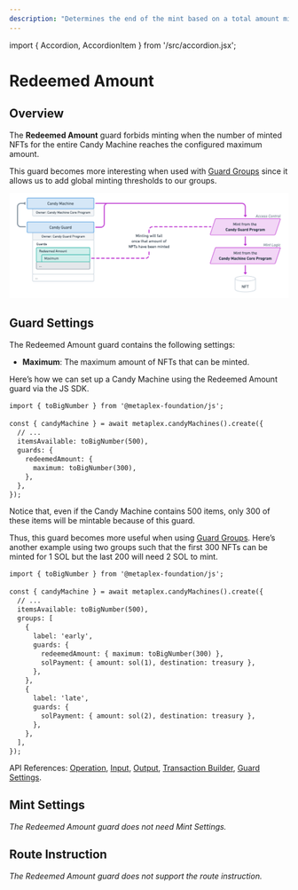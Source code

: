```yaml
---
description: "Determines the end of the mint based on a total amount minted."
---
```


import { Accordion, AccordionItem } from '/src/accordion.jsx';

# Redeemed Amount

## Overview

The **Redeemed Amount** guard forbids minting when the number of minted NFTs for the entire Candy Machine reaches the configured maximum amount.

This guard becomes more interesting when used with [Guard Groups](/programs/candy-machine/guard-groups) since it allows us to add global minting thresholds to our groups.

![CandyMachinesV3-GuardsRedeemedAmount.png](/assets/candy-machine-v3/CandyMachinesV3-GuardsRedeemedAmount.png#radius)

## Guard Settings

The Redeemed Amount guard contains the following settings:

- **Maximum**: The maximum amount of NFTs that can be minted.

<Accordion>
<AccordionItem title="JS SDK" open={true}>
<div className="accordion-item-padding">

Here’s how we can set up a Candy Machine using the Redeemed Amount guard via the JS SDK.

```tsx
import { toBigNumber } from '@metaplex-foundation/js';

const { candyMachine } = await metaplex.candyMachines().create({
  // ...
  itemsAvailable: toBigNumber(500),
  guards: {
    redeemedAmount: {
      maximum: toBigNumber(300),
    },
  },
});
```

Notice that, even if the Candy Machine contains 500 items, only 300 of these items will be mintable because of this guard.

Thus, this guard becomes more useful when using [Guard Groups](/programs/candy-machine/guard-groups). Here’s another example using two groups such that the first 300 NFTs can be minted for 1 SOL but the last 200 will need 2 SOL to mint.

```tsx
import { toBigNumber } from '@metaplex-foundation/js';

const { candyMachine } = await metaplex.candyMachines().create({
  // ...
  itemsAvailable: toBigNumber(500),
  groups: [
    {
      label: 'early',
      guards: {
        redeemedAmount: { maximum: toBigNumber(300) },
        solPayment: { amount: sol(1), destination: treasury },
      },
    },
    {
      label: 'late',
      guards: {
        solPayment: { amount: sol(2), destination: treasury },
      },
    },
  ],
});
```

API References: [Operation](https://metaplex-foundation.github.io/js/classes/js.CandyMachineClient.html#create), [Input](https://metaplex-foundation.github.io/js/types/js.CreateCandyMachineInput.html), [Output](https://metaplex-foundation.github.io/js/types/js.CreateCandyMachineOutput.html), [Transaction Builder](https://metaplex-foundation.github.io/js/classes/js.CandyMachineBuildersClient.html#create), [Guard Settings](https://metaplex-foundation.github.io/js/types/js.RedeemedAmountGuardSettings.html).

</div>
</AccordionItem>
</Accordion>    

## Mint Settings

*The Redeemed Amount guard does not need Mint Settings.*

## Route Instruction

*The Redeemed Amount guard does not support the route instruction.*
